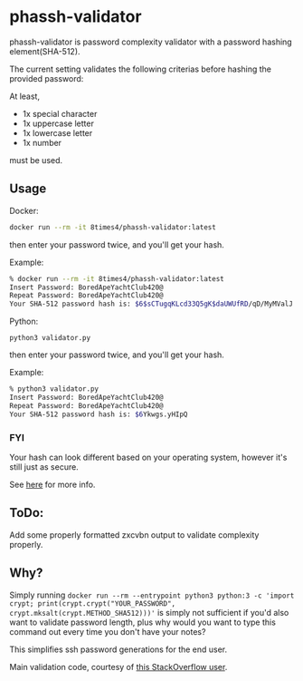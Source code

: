 
# phassh-validator

phassh-validator is password complexity validator with a password hashing element(SHA-512).

The current setting validates the following criterias before hashing the provided password: 

At least, 

- 1x special character
- 1x uppercase letter
- 1x lowercase letter
- 1x number

must be used.


## Usage

Docker:
```bash
docker run --rm -it 8times4/phassh-validator:latest
```
then enter your password twice, and you'll get your hash. 

Example:
```bash
% docker run --rm -it 8times4/phassh-validator:latest
Insert Password: BoredApeYachtClub420@
Repeat Password: BoredApeYachtClub420@
Your SHA-512 password hash is: $6$sCTugqKLcd33Q5gK$daUWUfRD/qD/MyMValJ./pHhUYraDOWQxeoiAgjciLDwFKlAdBRuJJGGwQwdsntqz7IdbebTC5gAGYnUU9/bP0
```

Python:
```python3
python3 validator.py
```
then enter your password twice, and you'll get your hash.

Example:
```bash
% python3 validator.py                       
Insert Password: BoredApeYachtClub420@
Repeat Password: BoredApeYachtClub420@
Your SHA-512 password hash is: $6Ykwgs.yHIpQ
```
### FYI
Your hash can look different based on your operating system, however it's still just as secure.

See [here](https://stackoverflow.com/questions/13052047/python-crypt-in-osx) for more info.
 
## ToDo:
Add some properly formatted zxcvbn output to validate complexity properly.

## Why?

Simply running ```docker run --rm --entrypoint python3 python:3 -c 'import crypt; print(crypt.crypt("YOUR_PASSWORD", crypt.mksalt(crypt.METHOD_SHA512)))'``` is simply not sufficient if you'd also want to validate password length, plus why would you want to type this command out every time you don't have your notes? 

This simplifies ssh password generations for the end user.

Main validation code, courtesy of [this StackOverflow user](https://stackoverflow.com/a/59501708).
